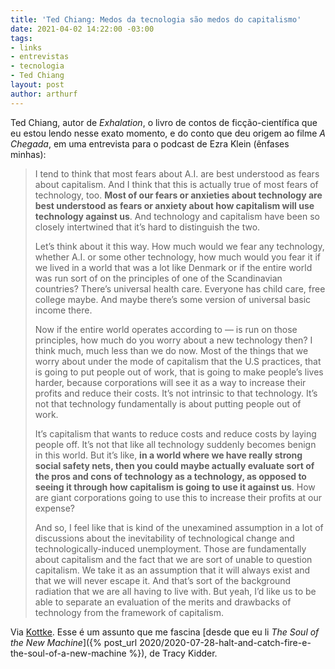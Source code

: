 ```yaml
---
title: 'Ted Chiang: Medos da tecnologia são medos do capitalismo'
date: 2021-04-02 14:22:00 -03:00
tags:
- links
- entrevistas
- tecnologia
- Ted Chiang
layout: post
author: arthurf
---
```


Ted Chiang, autor de *Exhalation*, o livro de contos de ficção-científica que eu estou lendo nesse exato momento, e do conto que deu origem ao filme *A Chegada*, em uma entrevista para o podcast de Ezra Klein (ênfases minhas):

> I tend to think that most fears about A.I. are best understood as fears about capitalism. And I think that this is actually true of most fears of technology, too. **Most of our fears or anxieties about technology are best understood as fears or anxiety about how capitalism will use technology against us**. And technology and capitalism have been so closely intertwined that it’s hard to distinguish the two.
>
> Let’s think about it this way. How much would we fear any technology, whether A.I. or some other technology, how much would you fear it if we lived in a world that was a lot like Denmark or if the entire world was run sort of on the principles of one of the Scandinavian countries? There’s universal health care. Everyone has child care, free college maybe. And maybe there’s some version of universal basic income there.
>
> Now if the entire world operates according to — is run on those principles, how much do you worry about a new technology then? I think much, much less than we do now. Most of the things that we worry about under the mode of capitalism that the U.S practices, that is going to put people out of work, that is going to make people’s lives harder, because corporations will see it as a way to increase their profits and reduce their costs. It’s not intrinsic to that technology. It’s not that technology fundamentally is about putting people out of work.
>
> It’s capitalism that wants to reduce costs and reduce costs by laying people off. It’s not that like all technology suddenly becomes benign in this world. But it’s like, **in a world where we have really strong social safety nets, then you could maybe actually evaluate sort of the pros and cons of technology as a technology, as opposed to seeing it through how capitalism is going to use it against us**. How are giant corporations going to use this to increase their profits at our expense?
>
> And so, I feel like that is kind of the unexamined assumption in a lot of discussions about the inevitability of technological change and technologically-induced unemployment. Those are fundamentally about capitalism and the fact that we are sort of unable to question capitalism. We take it as an assumption that it will always exist and that we will never escape it. And that’s sort of the background radiation that we are all having to live with. But yeah, I’d like us to be able to separate an evaluation of the merits and drawbacks of technology from the framework of capitalism.


Via [Kottke](https://kottke.org/21/04/ted-chiang-fears-of-technology-are-fears-of-capitalism). Esse é um assunto que me fascina [desde que eu li *The Soul of the New Machine*]({% post_url 2020/2020-07-28-halt-and-catch-fire-e-the-soul-of-a-new-machine %}), de Tracy Kidder.
